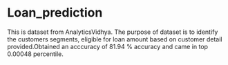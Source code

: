 # Loan_prediction
This is dataset from AnalyticsVidhya.
The purpose of dataset is to identify the customers segments, eligible for loan amount based on
customer detail provided.Obtained an acccuracy of 81.94 % accuracy and came in top 0.00048 percentile.
